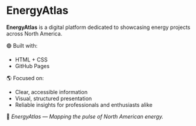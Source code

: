 # EnergyAtlas

**EnergyAtlas** is a digital platform dedicated to showcasing energy projects across North America.  

🟢 Built with:
- HTML + CSS  
- GitHub Pages  

🌎 Focused on:
- Clear, accessible information  
- Visual, structured presentation  
- Reliable insights for professionals and enthusiasts alike  

💬 _EnergyAtlas — Mapping the pulse of North American energy._
